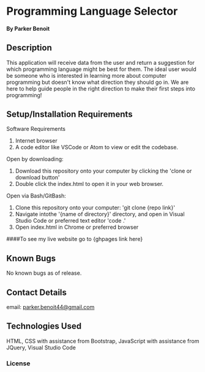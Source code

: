 <link href="css/styles.css" rel="stylesheet" type="text/css">

# Programming Language Selector

#### By Parker Benoit

## Description

This application will receive data from the user and return a suggestion for which programming language might be best for them. The ideal user would be someone who is interested in learning more about computer programming but doesn't know what direction they should go in. We are here to help guide people in the right direction to make their first steps into programming!

## Setup/Installation Requirements

Software Requirements
1. Internet browser
2. A code editor like VSCode or Atom to view or edit the codebase.

Open by downloading:
1. Download this repository onto your computer by clicking the 'clone or download button'
2. Double click the index.html to open it in your web browser.

Open via Bash/GitBash:
1. Clone this repository onto your computer:
'git clone {repo link}'
2. Navigate intothe '{name of directory}' directory, and open in Visual Studio Code or preferred text editor
'code .'
3. Open index.html in Chrome or preferred browser

####To see my live website go to {ghpages link here}

## Known Bugs

No known bugs as of release.

## Contact Details

email: parker.benoit44@gmail.com

## Technologies Used

HTML, CSS with assistance from Bootstrap, JavaScript with assistance from JQuery, Visual Studio Code

### License 

